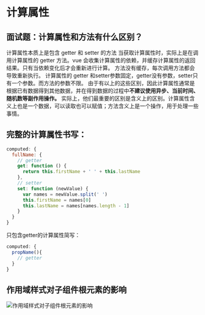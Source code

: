 # 计算属性
## 面试题：计算属性和方法有什么区别？

计算属性本质上是包含 getter 和 setter 的方法
当获取计算属性时，实际上是在调用计算属性的 getter 方法。vue 会收集计算属性的依赖，并缓存计算属性的返回结果。只有当依赖变化后才会重新进行计算。
方法没有缓存，每次调用方法都会导致重新执行。
计算属性的 getter 和setter参数固定，getter没有参数，setter只有一个参数。而方法的参数不限。
由于有以上的这些区别，因此计算属性通常是根据已有数据得到其他数据，并在得到数据的过程中**不建议使用异步、当前时间、随机数等副作用操作。**
实际上，他们最重要的区别是含义上的区别。计算属性含义上也是一个数据，可以读取也可以赋值；方法含义上是一个操作，用于处理一些事情。



## 完整的计算属性书写：

```js
computed: {
  fullName: {
    // getter
    get: function () {
      return this.firstName + ' ' + this.lastName
    },
    // setter
    set: function (newValue) {
      var names = newValue.split(' ')
      this.firstName = names[0]
      this.lastName = names[names.length - 1]
    }
  }
}
```

只包含getter的计算属性简写：

```js
computed: {
  propName(){
    // getter
  }
}
```
## 作用域样式对子组件根元素的影响

![作用域样式对子组件根元素的影响](~@alias/styleScopeEffect.jpg)
